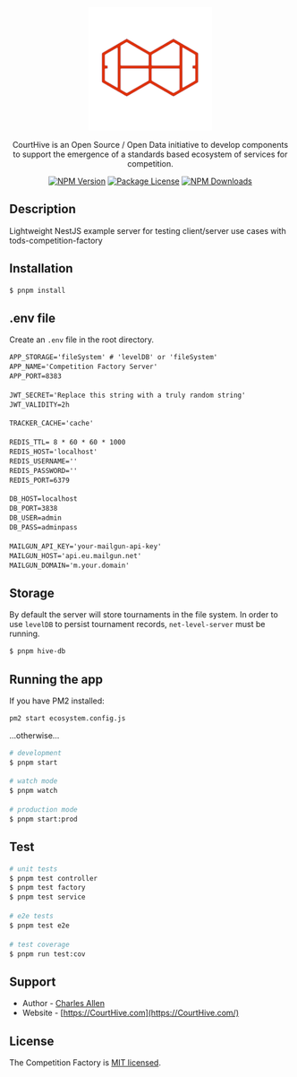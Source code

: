 <p align="center">
  <a href="http://courthive.com/" target="blank"><img src="./src/common/images/red-ch-logo.png" width="220" alt="CourtHive Logo" /></a>
</p>

  <p align="center">CourtHive is an Open Source / Open Data initiative to develop components to support the emergence of a standards based ecosystem of services for competition.</p>
    <p align="center">
<a href="https://www.npmjs.com/~tods-competition-factory" target="_blank"><img src="https://img.shields.io/npm/v/tods-competition-factory" alt="NPM Version" /></a>
<a href="https://www.npmjs.com/~tods-competition-factory" target="_blank"><img src="https://img.shields.io/npm/l/tods-competition-factory" alt="Package License" /></a>
<a href="https://www.npmjs.com/~tods-competition-factory" target="_blank"><img src="https://img.shields.io/npm/dm/tods-competition-factory" alt="NPM Downloads" /></a>
</p>

## Description

Lightweight NestJS example server for testing client/server use cases with tods-competition-factory

## Installation

```bash
$ pnpm install
```

## .env file

Create an `.env` file in the root directory.

```txt
APP_STORAGE='fileSystem' # 'levelDB' or 'fileSystem'
APP_NAME='Competition Factory Server'
APP_PORT=8383

JWT_SECRET='Replace this string with a truly random string'
JWT_VALIDITY=2h

TRACKER_CACHE='cache'

REDIS_TTL= 8 * 60 * 60 * 1000
REDIS_HOST='localhost'
REDIS_USERNAME=''
REDIS_PASSWORD=''
REDIS_PORT=6379

DB_HOST=localhost
DB_PORT=3838
DB_USER=admin
DB_PASS=adminpass

MAILGUN_API_KEY='your-mailgun-api-key'
MAILGUN_HOST='api.eu.mailgun.net'
MAILGUN_DOMAIN='m.your.domain'
```

## Storage

By default the server will store tournaments in the file system. In order to use `levelDB` to persist tournament records, `net-level-server` must be running.

```bash
$ pnpm hive-db
```

## Running the app

If you have PM2 installed:

```bash
pm2 start ecosystem.config.js
```

...otherwise...

```bash
# development
$ pnpm start

# watch mode
$ pnpm watch

# production mode
$ pnpm start:prod
```

## Test

```bash
# unit tests
$ pnpm test controller
$ pnpm test factory
$ pnpm test service

# e2e tests
$ pnpm test e2e

# test coverage
$ pnpm run test:cov
```

## Support

- Author - [Charles Allen](https://github.com/CourtHive)
- Website - [https://CourtHive.com](https://CourtHive.com/)

## License

The Competition Factory is [MIT licensed](https://github.com/nestjs/nest/blob/master/LICENSE).
